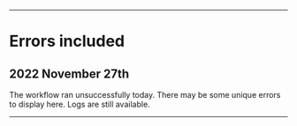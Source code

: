 
***

# Errors included

## 2022 November 27th

The workflow ran unsuccessfully today. There may be some unique errors to display here. Logs are still available.

***
